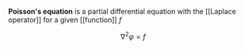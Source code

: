 **Poisson's equation** is a partial differential equation with the [[Laplace operator]] for a given [[function]] $f$

$$
\nabla^2 \varphi = f
$$